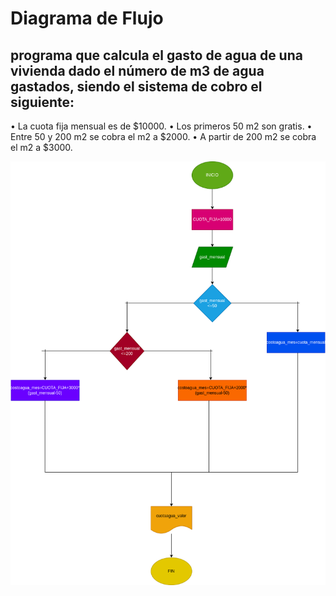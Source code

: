 # Diagrama de Flujo

## programa que calcula el gasto de agua de una vivienda dado el número de m3 de agua gastados, siendo el sistema de cobro el siguiente:
• La cuota fija mensual es de $10000.
• Los primeros 50 m2 son gratis.
• Entre 50 y 200 m2 se cobra el m2 a $2000.
• A partir de 200 m2 se cobra el m2 a $3000.

![Diagrama de flujo](diagrama.png "Diagrama de Flujo")